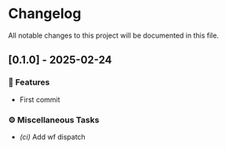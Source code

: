 # Changelog

All notable changes to this project will be documented in this file.

## [0.1.0] - 2025-02-24

### 🚀 Features

- First commit

### ⚙️ Miscellaneous Tasks

- *(ci)* Add wf dispatch


